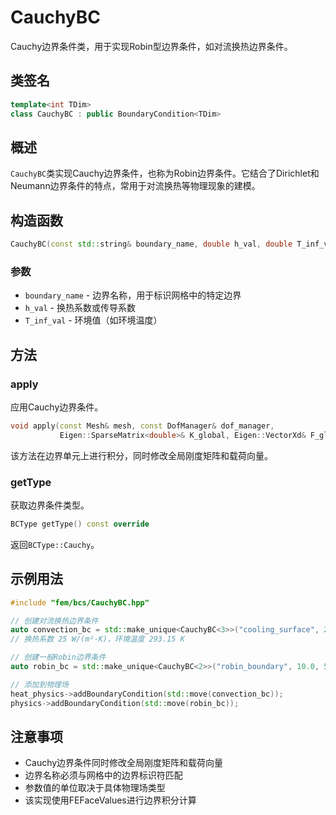 # CauchyBC

Cauchy边界条件类，用于实现Robin型边界条件，如对流换热边界条件。

## 类签名

```cpp
template<int TDim>
class CauchyBC : public BoundaryCondition<TDim>
```

## 概述

`CauchyBC`类实现Cauchy边界条件，也称为Robin边界条件。它结合了Dirichlet和Neumann边界条件的特点，常用于对流换热等物理现象的建模。

## 构造函数

```cpp
CauchyBC(const std::string& boundary_name, double h_val, double T_inf_val)
```

### 参数

- `boundary_name` - 边界名称，用于标识网格中的特定边界
- `h_val` - 换热系数或传导系数
- `T_inf_val` - 环境值（如环境温度）

## 方法

### apply

应用Cauchy边界条件。

```cpp
void apply(const Mesh& mesh, const DofManager& dof_manager,
           Eigen::SparseMatrix<double>& K_global, Eigen::VectorXd& F_global) const override
```

该方法在边界单元上进行积分，同时修改全局刚度矩阵和载荷向量。

### getType

获取边界条件类型。

```cpp
BCType getType() const override
```

返回`BCType::Cauchy`。

## 示例用法

```cpp
#include "fem/bcs/CauchyBC.hpp"

// 创建对流换热边界条件
auto convection_bc = std::make_unique<CauchyBC<3>>("cooling_surface", 25.0, 293.15); 
// 换热系数 25 W/(m²·K)，环境温度 293.15 K

// 创建一般Robin边界条件
auto robin_bc = std::make_unique<CauchyBC<2>>("robin_boundary", 10.0, 5.0);

// 添加到物理场
heat_physics->addBoundaryCondition(std::move(convection_bc));
physics->addBoundaryCondition(std::move(robin_bc));
```

## 注意事项

- Cauchy边界条件同时修改全局刚度矩阵和载荷向量
- 边界名称必须与网格中的边界标识符匹配
- 参数值的单位取决于具体物理场类型
- 该实现使用FEFaceValues进行边界积分计算